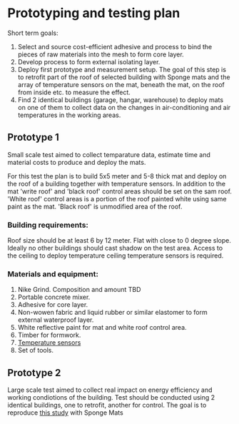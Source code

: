  # Prototyping and testing plan

Short term goals:
1. Select and source cost-efficient adhesive and process to bind the pieces of raw materials into the mesh to form core layer.
2.	Develop process to form external isolating layer.
3.	Deploy first prototype and measurement setup. The goal of this step is to retrofit part of the roof of selected building with Sponge mats and the array of temperature sensors on the mat, beneath the mat, on the roof from inside etc. to measure the effect.
4.	Find 2 identical buildings (garage, hangar, warehouse) to deploy mats on one of them to collect data on the changes in air-conditioning and air temperatures in the working areas.


## Prototype 1
Small scale test aimed to collect temparature data, estimate time and material costs to produce and deploy the mats.

For this test the plan is to build 5x5 meter and 5-8 thick mat and deploy on the roof of a building together with temperature sensors. In addition to the mat 'write roof' and 'black roof' control areas should be set on the sam roof. 'White roof' control areas is a portion of the roof painted white using same paint as the mat. 'Black roof' is unmodified area of the roof.

### Building requirements:
Roof size should be at least 6 by 12 meter. Flat with close to 0 degree slope. Ideally no other buildings should cast shadow on the test area. Access to the ceiling to deploy temperature ceiling temperature sensors is required.

### Materials and equipment:
1. Nike Grind. Composition and amount TBD
2. Portable concrete mixer.
3. Adhesive for core layer.
4. Non-wowen fabric and liquid rubber or similar elastomer to form external waterproof layer.
5. White reflective paint for mat and white roof control area.
6. Timber for formwork.
7. [Temperature sensors](data-loggers.md)
8. Set of tools.

## Prototype 2

Large scale test aimed to collect real impact on energy efficiency and working condiotions of the building. Test should be conducted using 2 identical buildings, one to retrofit, another for control. The goal is to reproduce [this study](http://www.onsetcomp.com/content/cool-roof-case-study-are-white-roofs-cooler-and-more-energy-efficient-non-white-roofs) with Sponge Mats

